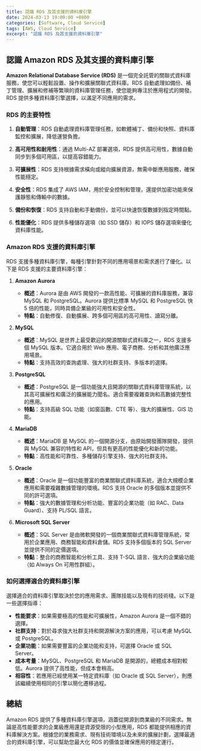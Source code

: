 ```yaml
---
title: 認識 RDS 及其支援的資料庫引擎
date: 2024-03-13 19:00:00 +0800
categories: [Software, Cloud Service]
tags: [AWS, Cloud Service] 
excerpt: "認識 RDS 及其支援的資料庫引擎"
---
```


## 認識 Amazon RDS 及其支援的資料庫引擎

**Amazon Relational Database Service (RDS)** 是一個完全託管的關聯式資料庫服務，使您可以輕鬆設置、操作和擴展關聯式資料庫。RDS 自動處理如備份、補丁管理、擴展和修補等繁瑣的資料庫管理任務，使您能夠專注於應用程式的開發。RDS 提供多種資料庫引擎選擇，以滿足不同應用的需求。

### **RDS 的主要特性**

1. **自動管理**：RDS 自動處理資料庫管理任務，如軟體補丁、備份和快照、資料庫監控和擴展，降低運營負擔。

2. **高可用性和耐用性**：通過 Multi-AZ 部署選項，RDS 提供高可用性，數據自動同步到多個可用區，以提高容錯能力。

3. **可擴展性**：RDS 支持根據需求橫向或縱向擴展資源，無需中斷應用服務，確保性能穩定。

4. **安全性**：RDS 集成了 AWS IAM，用於安全控制和管理，還提供加密功能來保護靜態和傳輸中的數據。

5. **備份和恢復**：RDS 支持自動和手動備份，並可以快速恢復數據到指定時間點。

6. **性能優化**：RDS 提供多種儲存選項（如 SSD 儲存）和 IOPS 儲存選項來優化資料庫性能。

### **Amazon RDS 支援的資料庫引擎**

RDS 支援多種資料庫引擎，每種引擎針對不同的應用場景和需求進行了優化。以下是 RDS 支援的主要資料庫引擎：

1. **Amazon Aurora**
   - **概述**：Aurora 是由 AWS 開發的一款高性能、可擴展的資料庫服務，兼容 MySQL 和 PostgreSQL。Aurora 提供比標準 MySQL 和 PostgreSQL 快 5 倍的性能，同時具備企業級的可用性和安全性。
   - **特點**：自動修復、自動擴展、跨多個可用區的高可用性、讀寫分離。

2. **MySQL**
   - **概述**：MySQL 是世界上最受歡迎的開源關聯式資料庫之一，RDS 支援多個 MySQL 版本。它適合用於 Web 應用、電子商務、分析和其他廣泛應用場景。
   - **特點**：支持高效的查詢處理、強大的社群支持、多版本的選擇。

3. **PostgreSQL**
   - **概述**：PostgreSQL 是一個功能強大且開源的關聯式資料庫管理系統，以其高可擴展性和廣泛的擴展能力聞名。適合需要複雜查詢和高數據完整性的應用。
   - **特點**：支持高級 SQL 功能（如窗函數、CTE 等）、強大的擴展性、GIS 功能。

4. **MariaDB**
   - **概述**：MariaDB 是 MySQL 的一個開源分支，由原始開發團隊開發，提供與 MySQL 兼容的特性和 API，但具有更高的性能優化和新的功能。
   - **特點**：高性能和可靠性、多種儲存引擎支持、強大的社群支持。

5. **Oracle**
   - **概述**：Oracle 是一個功能豐富的商業關聯式資料庫系統，適合大規模企業應用和需要複雜數據管理的環境。RDS 支持 Oracle 的多個版本並提供不同的許可選項。
   - **特點**：強大的數據管理和分析功能、豐富的企業功能（如 RAC、Data Guard）、支持 PL/SQL 語言。

6. **Microsoft SQL Server**
   - **概述**：SQL Server 是由微軟開發的一個商業關聯式資料庫管理系統，常用於企業應用、商務智能和資料倉儲。RDS 支持多個版本的 SQL Server 並提供不同的定價選項。
   - **特點**：整合的商務智能和分析工具、支持 T-SQL 語言、強大的企業級功能（如 Always On 可用性群組）。

### **如何選擇適合的資料庫引擎**

選擇適合的資料庫引擎取決於您的應用需求、團隊技能以及現有的技術棧。以下是一些選擇指導：

- **性能要求**：如果需要極高的性能和可擴展性，Amazon Aurora 是一個不錯的選擇。
- **社群支持**：對於尋求強大社群支持和開源解決方案的應用，可以考慮 MySQL 或 PostgreSQL。
- **企業功能**：如果需要豐富的企業功能和支持，可選擇 Oracle 或 SQL Server。
- **成本考量**：MySQL、PostgreSQL 和 MariaDB 是開源的，總體成本相對較低。Aurora 提供了高性能，但成本會稍高。
- **相容性**：若應用已經使用某一特定資料庫（如 Oracle 或 SQL Server），則應該繼續使用相同的引擎以簡化遷移過程。

## 總結

Amazon RDS 提供了多種資料庫引擎選項，涵蓋從開源到商業級的不同需求。無論是高性能要求的企業級應用還是資源受限的小型應用，RDS 都能提供相應的資料庫解決方案。根據您的業務需求、現有技術環境以及未來的擴展計劃，選擇最適合的資料庫引擎，可以幫助您最大化 RDS 的價值並確保應用的穩定運行。
